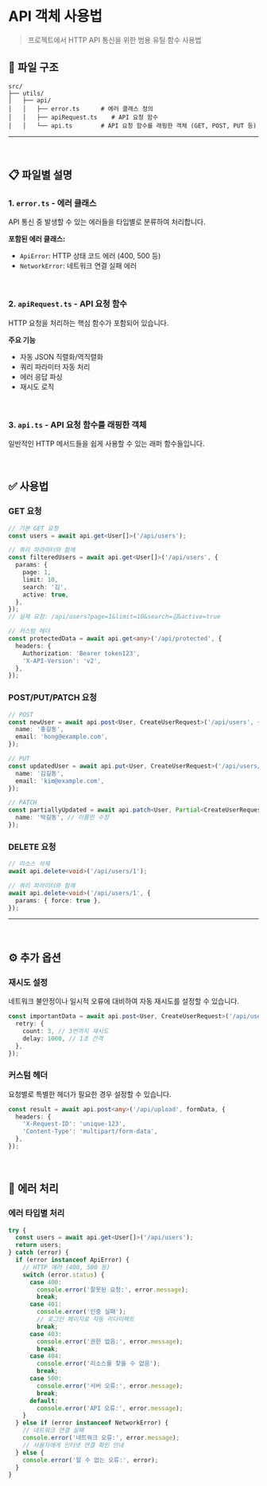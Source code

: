 # API 객체 사용법

> 프로젝트에서 HTTP API 통신을 위한 범용 유틸 함수 사용법

## 📁 파일 구조

```
src/
├── utils/
│   ├── api/
│   │   ├── error.ts      # 에러 클래스 정의
│   │   ├── apiRequest.ts    # API 요청 함수
│   │   └── api.ts        # API 요청 함수를 래핑한 객체 (GET, POST, PUT 등)
```

---

<br/>

## 📋 파일별 설명

### 1. `error.ts` - 에러 클래스

API 통신 중 발생할 수 있는 에러들을 타입별로 분류하여 처리합니다.

**포함된 에러 클래스:**

- `ApiError`: HTTP 상태 코드 에러 (400, 500 등)
- `NetworkError`: 네트워크 연결 실패 에러

<br/>

### 2. `apiRequest.ts` - API 요청 함수

HTTP 요청을 처리하는 핵심 함수가 포함되어 있습니다.

**주요 기능**

- 자동 JSON 직렬화/역직렬화
- 쿼리 파라미터 자동 처리
- 에러 응답 파싱
- 재시도 로직

<br/>

### 3. `api.ts` - API 요청 함수를 래핑한 객체

일반적인 HTTP 메서드들을 쉽게 사용할 수 있는 래퍼 함수들입니다.

<br/>

## ✅ 사용법

### GET 요청

```typescript
// 기본 GET 요청
const users = await api.get<User[]>('/api/users');

// 쿼리 파라미터와 함께
const filteredUsers = await api.get<User[]>('/api/users', {
  params: {
    page: 1,
    limit: 10,
    search: '김',
    active: true,
  },
});
// 실제 요청: /api/users?page=1&limit=10&search=김&active=true

// 커스텀 헤더
const protectedData = await api.get<any>('/api/protected', {
  headers: {
    Authorization: 'Bearer token123',
    'X-API-Version': 'v2',
  },
});
```

### POST/PUT/PATCH 요청

```typescript
// POST
const newUser = await api.post<User, CreateUserRequest>('/api/users', {
  name: '홍길동',
  email: 'hong@example.com',
});

// PUT
const updatedUser = await api.put<User, CreateUserRequest>('/api/users/1', {
  name: '김길동',
  email: 'kim@example.com',
});

// PATCH
const partiallyUpdated = await api.patch<User, Partial<CreateUserRequest>>('/api/users/1', {
  name: '박길동', // 이름만 수정
});
```

### DELETE 요청

```typescript
// 리소스 삭제
await api.delete<void>('/api/users/1');

// 쿼리 파라미터와 함께
await api.delete<void>('/api/users/1', {
  params: { force: true },
});
```

---

<br/>

## ⚙️ 추가 옵션

### 재시도 설정

네트워크 불안정이나 일시적 오류에 대비하여 자동 재시도를 설정할 수 있습니다.

```typescript
const importantData = await api.post<User, CreateUserRequest>('/api/users', userData, {
  retry: {
    count: 3, // 3번까지 재시도
    delay: 1000, // 1초 간격
  },
});
```

### 커스텀 헤더

요청별로 특별한 헤더가 필요한 경우 설정할 수 있습니다.

```typescript
const result = await api.post<any>('/api/upload', formData, {
  headers: {
    'X-Request-ID': 'unique-123',
    'Content-Type': 'multipart/form-data',
  },
});
```

<br/>

## 🚨 에러 처리

### 에러 타입별 처리

```typescript
try {
  const users = await api.get<User[]>('/api/users');
  return users;
} catch (error) {
  if (error instanceof ApiError) {
    // HTTP 에러 (400, 500 등)
    switch (error.status) {
      case 400:
        console.error('잘못된 요청:', error.message);
        break;
      case 401:
        console.error('인증 실패');
        // 로그인 페이지로 자동 리다이렉트
        break;
      case 403:
        console.error('권한 없음:', error.message);
        break;
      case 404:
        console.error('리소스를 찾을 수 없음');
        break;
      case 500:
        console.error('서버 오류:', error.message);
        break;
      default:
        console.error('API 오류:', error.message);
    }
  } else if (error instanceof NetworkError) {
    // 네트워크 연결 실패
    console.error('네트워크 오류:', error.message);
    // 사용자에게 인터넷 연결 확인 안내
  } else {
    console.error('알 수 없는 오류:', error);
  }
}
```
